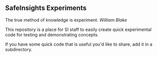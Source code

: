 ## SafeInsights Experiments


The true method of knowledge is experiment.
_William Blake_


This repository is a place for SI staff to easily create quick experimental code for testing and demonstrating concepts.

If you have some quick code that is useful you'd like to share, add it in a subdirectory.
